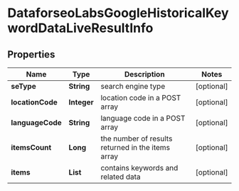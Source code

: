 # DataforseoLabsGoogleHistoricalKeywordDataLiveResultInfo


## Properties

| Name | Type | Description | Notes |
|------------ | ------------- | ------------- | -------------|
**seType** | **String** | search engine type |[optional]|
**locationCode** | **Integer** | location code in a POST array |[optional]|
**languageCode** | **String** | language code in a POST array |[optional]|
**itemsCount** | **Long** | the number of results returned in the items array |[optional]|
**items** | **List<DataforseoLabsGoogleHistoricalKeywordDataLiveItem>** | contains keywords and related data |[optional]|